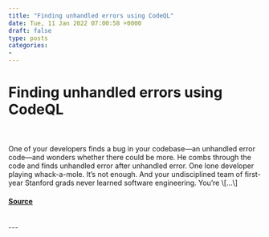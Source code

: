 ```yaml
---
title: "Finding unhandled errors using CodeQL"
date: Tue, 11 Jan 2022 07:00:58 +0000
draft: false
type: posts
categories: 
- 
---
```

# Finding unhandled errors using CodeQL

<br/>

<br/>
One of your developers finds a bug in your codebase—an unhandled error code—and wonders whether there could be more. He combs through the code and finds unhandled error after unhandled error. One lone developer playing whack-a-mole. It’s not enough. And your undisciplined team of first-year Stanford grads never learned software engineering. You’re \[…\]

#### [Source](https://blog.trailofbits.com/2022/01/11/finding-unhandled-errors-using-codeql/)

<br/>
---
